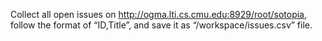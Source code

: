 Collect all open issues on http://ogma.lti.cs.cmu.edu:8929/root/sotopia, follow the format of “ID,Title”, and save it as “/workspace/issues.csv” file.
